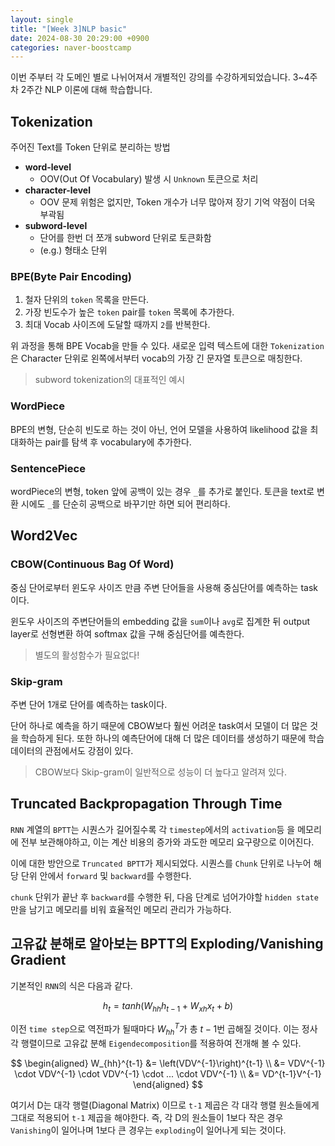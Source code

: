 ```yaml
---
layout: single
title: "[Week 3]NLP basic"
date: 2024-08-30 20:29:00 +0900
categories: naver-boostcamp
---
```


이번 주부터 각 도메인 별로 나뉘어져서 개별적인 강의를 수강하게되었습니다. 3~4주차 2주간 NLP 이론에 대해 학습합니다.

## Tokenization

주어진 Text를 Token 단위로 분리하는 방법

- **word-level**
  - OOV(Out Of Vocabulary) 발생 시 `Unknown` 토큰으로 처리
- **character-level**
  - OOV 문제 위험은 없지만, Token 개수가 너무 많아져 장기 기억 약점이 더욱 부곽됨
- **subword-level**
  - 단어를 한번 더 쪼개 subword 단위로 토큰화함
  - (e.g.) 형태소 단위

### BPE(Byte Pair Encoding)

1. 철자 단위의 `token` 목록을 만든다.
2. 가장 빈도수가 높은 `token` pair를 `token` 목록에 추가한다.
3. 최대 Vocab 사이즈에 도달할 때까지 `2`를 반복한다.

위 과정을 통해 BPE Vocab을 만들 수 있다. 새로운 입력 텍스트에 대한 `Tokenization`은 Character 단위로 왼쪽에서부터 vocab의 가장 긴 문자열 토큰으로 매칭한다.

> subword tokenization의 대표적인 예시

### WordPiece

BPE의 변형, 단순히 빈도로 하는 것이 아닌, 언어 모델을 사용하여 likelihood 값을 최대화하는 pair를 탐색 후 vocabulary에 추가한다.

### SentencePiece

wordPiece의 변형, token 앞에 공백이 있는 경우 `_`를 추가로 붙인다. 토큰을 text로 변환 시에도 `_`를 단순히 공백으로 바꾸기만 하면 되어 편리하다.

## Word2Vec

### CBOW(Continuous Bag Of Word)

중심 단어로부터 윈도우 사이즈 만큼 주변 단어들을 사용해 중심단어를 예측하는 task이다.

윈도우 사이즈의 주변단어들의 embedding 값을 `sum`이나 `avg`로 집계한 뒤 output layer로 선형변환 하여 softmax 값을 구해 중심단어를 예측한다.

> 별도의 활성함수가 필요없다!

### Skip-gram

주변 단어 1개로 단어를 예측하는 task이다.

단어 하나로 예측을 하기 때문에 CBOW보다 훨씬 어려운 task여서 모델이 더 많은 것을 학습하게 된다. 또한 하나의 예측단어에 대해 더 많은 데이터를 생성하기 때문에 학습 데이터의 관점에서도 강점이 있다.

> CBOW보다 Skip-gram이 일반적으로 성능이 더 높다고 알려져 있다.

## Truncated Backpropagation Through Time

`RNN` 계열의 `BPTT`는 시퀀스가 길어질수록 각 `timestep`에서의 `activation`등 을 메모리에 전부 보관해야하고, 이는 계산 비용의 증가와 과도한 메모리 요구량으로 이어진다.

이에 대한 방안으로 `Truncated BPTT`가 제시되었다. 시퀀스를 `Chunk` 단위로 나누어 해당 단위 안에서 `forward` 및 `backward`를 수행한다.

`chunk` 단위가 끝난 후 `backward`를 수행한 뒤, 다음 단계로 넘어가야할 `hidden state`만을 남기고 메모리를 비워 효율적인 메모리 관리가 가능하다.

## 고유값 분해로 알아보는 BPTT의 Exploding/Vanishing Gradient

기본적인 `RNN`의 식은 다음과 같다.

$$h_t = tanh(W_{hh}h_{t-1} + W_{xh}x_t + b)$$

이전 `time step`으로 역전파가 될때마다 $W_{hh}^T$가 총 $t-1$번 곱해질 것이다. 이는 정사각 행렬이므로 고유값 분해 `Eigendecomposition`를 적용하여 전개해 볼 수 있다.

$$
\begin{aligned}
W_{hh}^{t-1} &= \left(VDV^{-1}\right)^{t-1} \\
        &= VDV^{-1} \cdot VDV^{-1} \cdot VDV^{-1} \cdot ... \cdot VDV^{-1} \\
        &= VD^{t-1}V^{-1}
\end{aligned}
$$

여기서 D는 대각 행렬(Diagonal Matrix) 이므로 `t-1` 제곱은 각 대각 행렬 원소들에게 그대로 적용되어 `t-1` 제곱을 해야한다. 즉, 각 D의 원소들이 1보다 작은 경우 `Vanishing`이 일어나며 1보다 큰 경우는 `exploding`이 일어나게 되는 것이다.
